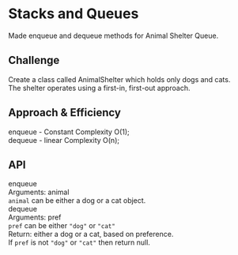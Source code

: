 # Stacks and Queues  
Made enqueue and dequeue methods for Animal Shelter Queue.  

## Challenge  
Create a class called AnimalShelter which holds only dogs and cats.  
The shelter operates using a first-in, first-out approach.  
  
## Approach & Efficiency  
enqueue - Constant Complexity O(1);  
dequeue - linear Complexity O(n);  

## API  
enqueue  
    Arguments: animal  
        `animal` can be either a dog or a cat object.  
dequeue  
    Arguments: pref  
        `pref` can be either `"dog"` or `"cat"`  
    Return: either a dog or a cat, based on preference.  
        If `pref` is not `"dog"` or `"cat"` then return null.  
